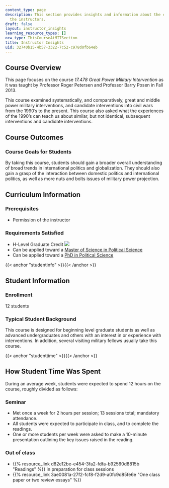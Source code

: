 ```yaml
---
content_type: page
description: This section provides insights and information about the course from
  the instructors.
draft: false
layout: instructor_insights
learning_resource_types: []
ocw_type: ThisCourseAtMITSection
title: Instructor Insights
uid: 32740b15-4b57-3322-7c52-c978d0fb64eb
---
```

## Course Overview

This page focuses on the course _17.478 Great Power Military Intervention_ as it was taught by Professor Roger Petersen and Professor Barry Posen in Fall 2013.

This course examined systematically, and comparatively, great and middle power military interventions, and candidate interventions into civil wars from the 1990’s to the present. This course also asked what the experiences of the 1990’s can teach us about similar, but not identical, subsequent interventions and candidate interventions.

## Course Outcomes

### Course Goals for Students

By taking this course, students should gain a broader overall understanding of broad trends in international politics and globalization. They should also gain a grasp of the interaction between domestic politics and international politics, as well as more nuts and bolts issues of military power projection.

## Curriculum Information

### Prerequisites

- Permission of the instructor

### Requirements Satisfied

- H-Level Graduate Credit ![](/images/educator/icon-question-hlevel.png)
- Can be applied toward a [Master of Science in Political Science](https://polisci.mit.edu/graduate/masters)
- Can be applied toward a [PhD in Political Science](http://web.mit.edu/polisci/graduate/phd.html)

{{< anchor "studentinfo" >}}{{< /anchor >}}

## Student Information

### Enrollment

12 students

### Typical Student Background

This course is designed for beginning level graduate students as well as advanced undergraduates and others with an interest in or experience with interventions. In addition, several visiting military fellows usually take this course.

{{< anchor "studenttime" >}}{{< /anchor >}}

## How Student Time Was Spent

During an average week, students were expected to spend 12 hours on the course, roughly divided as follows:

### Seminar

- Met once a week for 2 hours per session; 13 sessions total; mandatory attendance.
- All students were expected to participate in class, and to complete the readings.
- One or more students per week were asked to make a 10-minute presentation outlining the key issues raised in the reading.

### Out of class

- {{% resource_link d82e12be-e454-3fa2-fdfa-b92560d8815b "Readings" %}} in preparation for class sessions
- {{% resource_link 3ae0081a-27f2-fcf8-f2d9-a0fc9d85fe6e "One class paper or two review essays" %}}